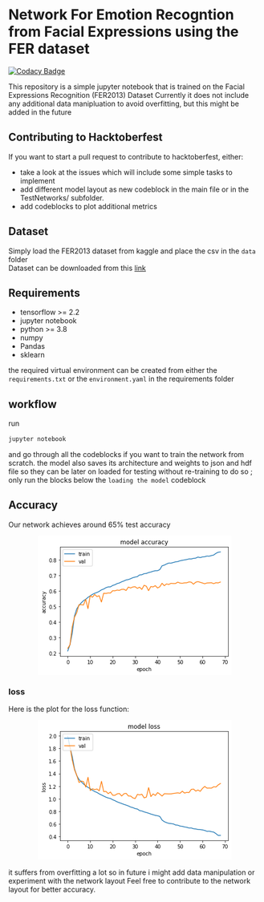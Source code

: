 # Network For Emotion Recogntion from Facial Expressions using the FER dataset

[![Codacy Badge](https://app.codacy.com/project/badge/Grade/e21e6c47f4c441d5bcab4ae4d17df23c)](https://www.codacy.com/gh/StraysWonderland/Neural-Network-for-Facial-Expression-Recognition/dashboard?utm_source=github.com&amp;utm_medium=referral&amp;utm_content=StraysWonderland/Neural-Network-for-Facial-Expression-Recognition&amp;utm_campaign=Badge_Grade)

This repository is a simple jupyter notebook that is trained on the Facial Expressions Recognition (FER2013) Dataset
Currently it does not include any additional data manipluation to avoid overfitting, but this might be added in the future

## Contributing to Hacktoberfest
If you want to start a pull request to contribute to hacktoberfest, either:
-  take a look at the issues which will include some simple tasks to implement
-  add  different model layout as new codeblock in the main file or in the TestNetworks/ subfolder.
-  add codeblocks to plot additional metrics

## Dataset
Simply load the FER2013 dataset from kaggle and place the csv in the ```data``` folder <br/>
Dataset can be downloaded from this [link](https://www.kaggle.com/deadskull7/fer2013)

## Requirements
-  tensorflow >= 2.2
-  jupyter notebook
-  python >= 3.8
-  numpy
-  Pandas
-  sklearn

the required virtual environment can be created from either the ```requirements.txt``` or the ```environment.yaml``` in the requirements folder

## workflow

run 
```bash
jupyter notebook
```

and go through all the codeblocks if you want to train the network from scratch.
the model also saves its architecture and weights to json and hdf file so they can be later on loaded for testing without re-training
to do so ; only run the blocks below the ```loading the model``` codeblock

## Accuracy

Our network achieves around 65% test accuracy
<p align="center">
<img align="center" src ="images/accuracy.png">
</p>

### loss

Here is the plot for the loss function:
<p align="center">
<img src ="images/loss.png">
</p>
it suffers from overfitting a lot so in future i might add data manipulation or experiment with the network layout
Feel free to contribute to the network layout for better accuracy.
